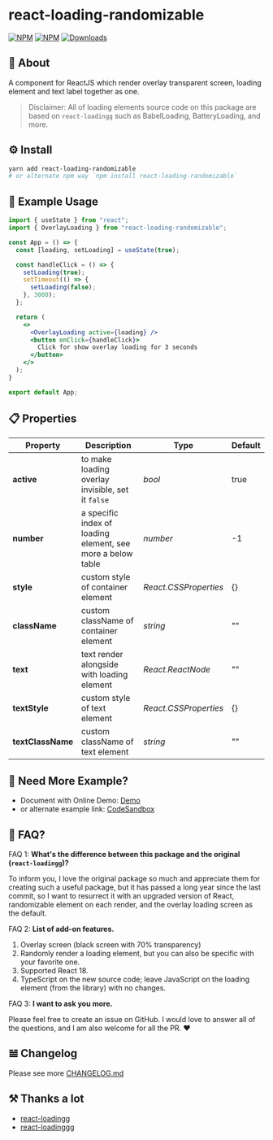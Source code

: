 # react-loading-randomizable

[![NPM](https://img.shields.io/npm/v/react-loading-randomizable)](https://www.npmjs.com/package/react-loading-randomizable)
[![NPM](https://img.shields.io/badge/Watsize-Library-289548)](https://www.npmjs.com/package/react-loading-randomizable)
[![Downloads](https://img.shields.io/npm/dm/react-loading-randomizable.svg)](https://npmjs.org/package/react-loading-randomizable)

## 📘 About

A component for ReactJS which render overlay transparent screen, loading element and text label together as one.

> Disclaimer: All of loading elements source code on this package are based on `react-loadingg` such as BabelLoading, BatteryLoading, and more.

## ⚙ Install

```bash
yarn add react-loading-randomizable
# or alternate npm way `npm install react-loading-randomizable`
```

## 📌 Example Usage

```jsx
import { useState } from "react";
import { OverlayLoading } from "react-loading-randomizable";

const App = () => {
  const [loading, setLoading] = useState(true);

  const handleClick = () => {
    setLoading(true);
    setTimeout(() => {
      setLoading(false);
    }, 3000);
  };

  return (
    <>
      <OverlayLoading active={loading} />
      <button onClick={handleClick}>
        Click for show overlay loading for 3 seconds
      </button>
    </>
  );
}

export default App;
```

## 📋 Properties

| **Property**      | **Description**                                             | **Type**              | **Default** |
|-------------------|-------------------------------------------------------------|-----------------------|-------------|
| **active**        | to make loading overlay invisible, set it `false`           | _bool_                | true        |
| **number**        | a specific index of loading element, see more a below table | _number_              | -1          |
| **style**         | custom style of container element                           | _React.CSSProperties_ | {}          |
| **className**     | custom className of container element                       | _string_              | ""          |
| **text**          | text render alongside with loading element                  | _React.ReactNode_     | ""          |
| **textStyle**     | custom style of text element                                | _React.CSSProperties_ | {}          |
| **textClassName** | custom className of text element                            | _string_              | ""          |

## 📝 Need More Example?

- Document with Online Demo: [Demo](https://react-loading-randomizable.onrender.com/)
- or alternate example link: [CodeSandbox](https://codesandbox.io/p/sandbox/example-of-react-loading-randomizable-dlttfs)

## 🙋 FAQ?

FAQ 1: **What's the difference between this package and the original (`react-loadingg`)?**

To inform you, I love the original package so much and appreciate them for creating such a useful package, but it has passed a long year since the last commit, so I want to resurrect it with an upgraded version of React, randomizable element on each render, and the overlay loading screen as the default.

FAQ 2: **List of add-on features.**

1. Overlay screen (black screen with 70% transparency)
2. Randomly render a loading element, but you can also be specific with your favorite one.
3. Supported React 18.
4. TypeScript on the new source code; leave JavaScript on the loading element (from the library) with no changes.

FAQ 3: **I want to ask you more.**

Please feel free to create an issue on GitHub. I would love to answer all of the questions, and I am also welcome for all the PR. ❤️

## 𝌡 Changelog

Please see more [CHANGELOG.md](CHANGELOG.md)

## ⚒ Thanks a lot

- [react-loadingg](https://github.com/Summer-andy/react-loading)
- [react-loadinggg](https://github.com/rory1212/react-loading)
